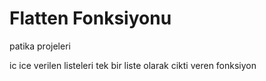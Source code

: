 # Flatten Fonksiyonu
patika projeleri

ic ice verilen listeleri tek bir liste olarak cikti veren fonksiyon

